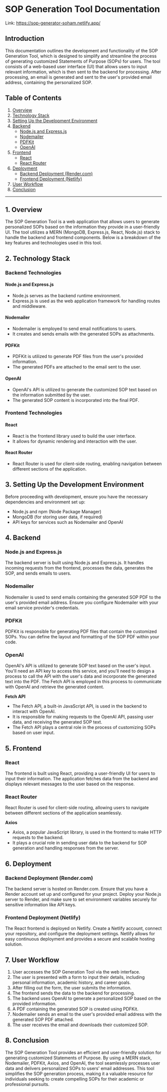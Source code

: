 # SOP Generation Tool Documentation
Link: https://sop-generator-soham.netlify.app/

## Introduction

This documentation outlines the development and functionality of the SOP Generation Tool, which is designed to simplify and streamline the process of generating customized Statements of Purpose (SOPs) for users. The tool consists of a web-based user interface (UI) that allows users to input relevant information, which is then sent to the backend for processing. After processing, an email is generated and sent to the user's provided email address, containing the personalized SOP.

## Table of Contents

1. [Overview](#overview)
2. [Technology Stack](#technology-stack)
3. [Setting Up the Development Environment](#setting-up-the-development-environment)
4. [Backend](#backend)
    - [Node.js and Express.js](#nodejs-and-expressjs)
    - [Nodemailer](#nodemailer)
    - [PDFKit](#pdfkit)
    - [OpenAI](#openai)
5. [Frontend](#frontend)
    - [React](#react)
    - [React Router](#react-router)
6. [Deployment](#deployment)
    - [Backend Deployment (Render.com)](#backend-deployment-rendercom)
    - [Frontend Deployment (Netlify)](#frontend-deployment-netlify)
7. [User Workflow](#user-workflow)
8. [Conclusion](#conclusion)

---

## 1. Overview

The SOP Generation Tool is a web application that allows users to generate personalized SOPs based on the information they provide in a user-friendly UI. The tool utilizes a MERN (MongoDB, Express.js, React, Node.js) stack to handle the backend and frontend components. Below is a breakdown of the key features and technologies used in this tool.

## 2. Technology Stack

### Backend Technologies

#### Node.js and Express.js

- Node.js serves as the backend runtime environment.
- Express.js is used as the web application framework for handling routes and middleware.

#### Nodemailer

- Nodemailer is employed to send email notifications to users.
- It creates and sends emails with the generated SOPs as attachments.

#### PDFKit

- PDFKit is utilized to generate PDF files from the user's provided information.
- The generated PDFs are attached to the email sent to the user.

#### OpenAI

- OpenAI's API is utilized to generate the customized SOP text based on the information submitted by the user.
- The generated SOP content is incorporated into the final PDF.

### Frontend Technologies

#### React

- React is the frontend library used to build the user interface.
- It allows for dynamic rendering and interaction with the user.

#### React Router

- React Router is used for client-side routing, enabling navigation between different sections of the application.

## 3. Setting Up the Development Environment

Before proceeding with development, ensure you have the necessary dependencies and environment set up:

- Node.js and npm (Node Package Manager)
- MongoDB (for storing user data, if required)
- API keys for services such as Nodemailer and OpenAI

## 4. Backend

### Node.js and Express.js

The backend server is built using Node.js and Express.js. It handles incoming requests from the frontend, processes the data, generates the SOP, and sends emails to users.

### Nodemailer

Nodemailer is used to send emails containing the generated SOP PDF to the user's provided email address. Ensure you configure Nodemailer with your email service provider's credentials.

### PDFKit

PDFKit is responsible for generating PDF files that contain the customized SOPs. You can define the layout and formatting of the SOP PDF within your code.

### OpenAI

OpenAI's API is utilized to generate SOP text based on the user's input. You'll need an API key to access this service, and you'll need to design a process to call the API with the user's data and incorporate the generated text into the PDF. The Fetch API is employed in this process to communicate with OpenAI and retrieve the generated content.

**Fetch API**

- The Fetch API, a built-in JavaScript API, is used in the backend to interact with OpenAI.
- It is responsible for making requests to the OpenAI API, passing user data, and receiving the generated SOP text.
- The Fetch API plays a central role in the process of customizing SOPs based on user input.

## 5. Frontend

### React

The frontend is built using React, providing a user-friendly UI for users to input their information. The application fetches data from the backend and displays relevant messages to the user based on the response.

### React Router

React Router is used for client-side routing, allowing users to navigate between different sections of the application seamlessly.

**Axios**

- Axios, a popular JavaScript library, is used in the frontend to make HTTP requests to the backend.
- It plays a crucial role in sending user data to the backend for SOP generation and handling responses from the server.

## 6. Deployment

### Backend Deployment (Render.com)

The backend server is hosted on Render.com. Ensure that you have a Render account set up and configured for your project. Deploy your Node.js server to Render, and make sure to set environment variables securely for sensitive information like API keys.

### Frontend Deployment (Netlify)

The React frontend is deployed on Netlify. Create a Netlify account, connect your repository, and configure the deployment settings. Netlify allows for easy continuous deployment and provides a secure and scalable hosting solution.

## 7. User Workflow

1. User accesses the SOP Generation Tool via the web interface.
2. The user is presented with a form to input their details, including personal information, academic history, and career goals.
3. After filling out the form, the user submits the information.
4. The frontend sends the data to the backend for processing.
5. The backend uses OpenAI to generate a personalized SOP based on the provided information.
6. A PDF containing the generated SOP is created using PDFKit.
7. Nodemailer sends an email to the user's provided email address with the generated SOP PDF attached.
8. The user receives the email and downloads their customized SOP.

## 8. Conclusion

The SOP Generation Tool provides an efficient and user-friendly solution for generating customized Statements of Purpose. By using a MERN stack, Nodemailer, PDFKit, Axios, and OpenAI, the tool seamlessly processes user data and delivers personalized SOPs to users' email addresses. This tool simplifies the SOP generation process, making it a valuable resource for individuals seeking to create compelling SOPs for their academic or professional pursuits.
